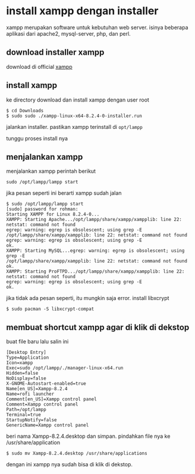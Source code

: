 # install xampp dengan installer
xampp merupakan software untuk kebutuhan web server. isinya beberapa aplikasi
dari apache2, mysql-server, php, dan perl. 

## download installer xampp
download di official [xampp](https://www.apachefriends.org/download.html)

## install xampp
ke directory download dan install xampp dengan user root
```
$ cd Downloads
$ sudo sudo ./xampp-linux-x64-8.2.4-0-installer.run

```
jalankan installer. pastikan xampp terinstall di `opt/lampp`

tunggu proses install nya

## menjalankan xampp

menjalankan xampp perintah berikut
```
sudo /opt/lampp/lampp start
```
jika pesan seperti ini berarti xampp sudah jalan

```
$ sudo /opt/lampp/lampp start
[sudo] password for rohman:
Starting XAMPP for Linux 8.2.4-0...
XAMPP: Starting Apache.../opt/lampp/share/xampp/xampplib: line 22: netstat: command not found
egrep: warning: egrep is obsolescent; using grep -E
/opt/lampp/share/xampp/xampplib: line 22: netstat: command not found
egrep: warning: egrep is obsolescent; using grep -E
ok.
XAMPP: Starting MySQL...egrep: warning: egrep is obsolescent; using grep -E
/opt/lampp/share/xampp/xampplib: line 22: netstat: command not found
ok.
XAMPP: Starting ProFTPD.../opt/lampp/share/xampp/xampplib: line 22: netstat: command not found
egrep: warning: egrep is obsolescent; using grep -E
ok.
```
jika tidak ada pesan seperti, itu mungkin saja error. install libxcrypt 

```
$ sudo pacman -S libxcrypt-compat
```

## membuat shortcut xampp agar di klik di dekstop

buat file baru lalu salin ini
```
[Desktop Entry]
Type=Application
Icon=xampp
Exec=sudo /opt/lampp/./manager-linux-x64.run
Hidden=false
NoDisplay=false
X-GNOME-Autostart-enabled=true
Name[en_US]=Xampp-8.2.4
Name=rofi launcher
Comment[en_US]=Xampp control panel
Comment=Xampp control panel
Path=/opt/lampp
Terminal=true
StartupNotify=false
GenericName=Xampp control panel
```
beri nama Xampp-8.2.4.desktop dan simpan. pindahkan file nya ke /usr/share/application

```
$ sudo mv Xampp-8.2.4.desktop /usr/share/applications
```

dengan ini xampp nya sudah bisa di klik di dekstop.




